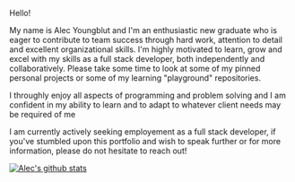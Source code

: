 Hello!

My name is Alec Youngblut and I'm an enthusiastic new graduate who is eager to contribute to team success through hard work, attention to detail and excellent organizational skills. I'm highly motivated to learn, grow and excel with my skills as a full stack developer, both independently and collaboratively. Please take some time to look at some of my pinned personal projects or some of my learning "playground" repositories.

I throughly enjoy all aspects of programming and problem solving and I am confident in my ability to learn and to adapt to whatever client needs may be required of me

I am currently actively seeking employement as a full stack developer, if you've stumbled upon this portfolio and wish to speak further or for more information, please do not hesitate to reach out!

[![Alec's github stats](https://github-readme-stats.vercel.app/api?username=AlecYoungblut)](https://github.com/AlecYoungblut)
